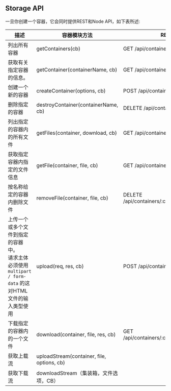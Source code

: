 ## Storage API

一旦你创建一个容器，它会同时提供REST和Node API，如下表所述:  

| 描述             | 容器模块方法 | REST API |
|------------------|-----------|----------|
| 列出所有容器      | getContainers(cb) | GET /api/containers |
| 获取有关指定容器的信息。| getContainer(containerName, cb) | GET /api/containers/:container |
| 创建一个新的容器 | createContainer(options, cb) | POST /api/containers |
| 删除指定的容器   | destroyContainer(containerName, cb) | DELETE /api/containers/:container |
| 列出指定的容器内的所有文件 | getFiles(container, download, cb) | GET /api/containers/:container/files |
| 获取指定容器内指定的文件信息 | getFile(container, file, cb) | GET  /api/containers/:container/files/:file |
| 按名称给定的容器内删除文件 | removeFile(container, file, cb) | DELETE /api/containers/:container/files/:file |
| 上传一个或多个文件到指定的容器中。<br>请求主体必须使用 `multipart / form-data` 的这对HTML文件的输入类型使用 | upload(req, res, cb) | POST /api/containers/:container/upload |
| 下载指定的容器内的一个文件 | download(container, file, res, cb) | GET /api/containers/:container/download/:file |
| 获取上载流 | uploadStream(container, file, options, cb) | |
| 获取下载流 | downloadStream（集装箱，文件选项，CB）| |
